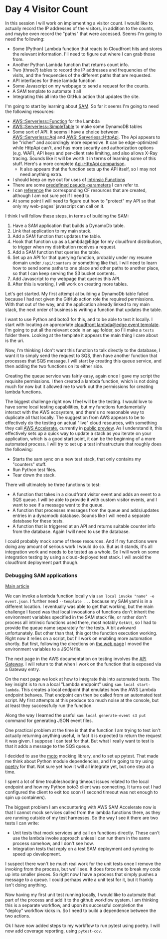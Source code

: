 # Day 4 Visitor Count

In this session I will work on implementing a visitor count. I would like to actually record the IP addresses of the visitors, in addition to the counts, and maybe even record the "paths" that were accessed. Seems I'm going to need the following:

- Some (Python) Lambda function that reacts to Cloudfront hits and stores the relevant information. I'll need to figure out where I can grab those from.
- Another Python Lambda function that returns count info.
- Two (three?) tables to record the IP addresses and frequencies of the visits, and the frequencies of the different paths that are requested.
- API interfaces for these lambda function
- Some Javascript on my webpage to send a request for the counts.
- A SAM template to automate it all
- Integrating this all into the GitHub action that updates the site.

I'm going to start by learning about [SAM](https://docs.aws.amazon.com/serverless-application-model/index.html). So far it seems I'm going to need the following resources:

- [AWS::Serverless::Function](https://docs.aws.amazon.com/serverless-application-model/latest/developerguide/sam-resource-function.html) for the Lambda
- [AWS::Serverless::SimpleTable](https://docs.aws.amazon.com/serverless-application-model/latest/developerguide/sam-resource-simpletable.html) to make some DynamoDB tables
- Some sort of API. It seems I have a choice between [AWS::Serverless::Api](https://docs.aws.amazon.com/serverless-application-model/latest/developerguide/sam-resource-api.html) and [AWS::Serverless::HttpApi](https://docs.aws.amazon.com/serverless-application-model/latest/developerguide/sam-resource-httpapi.html). The Api appears to be "richer" and accordingly more expensive. It can be edge-optimized while HttpApi can't, and has more security and authorization options (e.g. WAF), API keys and per-client rate limiting, and also allows X-Ray tracing. Sounds like it will be worth it in terms of learning some of this stuff. Here's a more complete [Api-HttpApi comparison](https://docs.aws.amazon.com/apigateway/latest/developerguide/http-api-vs-rest.html).
  - It also appears that the function sets up the API itself, so I may not need anything extra.
- I should keep an eye out for uses of [Intrinsic Functions](https://docs.aws.amazon.com/AWSCloudFormation/latest/UserGuide/intrinsic-function-reference.html)
- There are some [predefined pseudo-parameters](https://docs.aws.amazon.com/AWSCloudFormation/latest/UserGuide/pseudo-parameter-reference.html) I can refer to.
- I can [reference](https://docs.aws.amazon.com/serverless-application-model/latest/developerguide/sam-specification-generated-resources.html) the corresponding CF resources that are created, although I am not sure yet if I need to.
- At some point I will need to figure out how to "protect" my API so that only my web-pages' javascript can call on it.

I think I will follow these steps, in terms of building the SAM:

1. Have a SAM application that builds a DynamoDb table.
2. Link that application to my main stack.
3. Add a SAM function that updates the table.
4. Hook that function up as a Lambda@Edge for my cloudfront distribution, to trigger when my distribution receives a request.
5. Add a SAM function that queries the table.
6. Set up an API for that querying function, probably under my resume domain under `/api/counters` or something like that. I will need to learn how to send some paths to one place and other paths to another place, so that I can keep serving the S3 bucket contents.
7. Add Javascript to my webpage that queries this API.
8. After this is working, I will work on creating more tables.

Let's get started. My first attempt at building a DynamoDb table failed because I had not given the GitHub action role the required permissions. With that out of the way, and the application already linked to my main stack, the next order of business is writing a function that updates the table.

I want to use Python and boto3 for this, and to be able to test it locally. I start with locating an appropriate [cloudfront lambda@edge event template](https://docs.aws.amazon.com/AmazonCloudFront/latest/DeveloperGuide/lambda-event-structure.html). I'm going to put all the relevant code in an `app` folder, so I'll make a `tests` folder there. Looking at the template it appears the main thing I care about is the uri.

Now, I'm thinking I don't want this function to talk directly to the database, I want it to simply send the request to SQS, then have another function that processes that SQS message. I will start by creating this queue service, and then adding the two functions on its either side.

Creating the queue service was fairly easy, again once I gave my script the requisite permissions. I then created a lambda function, which is not doing much for now but it allowed me to work out the permissions for creating lambda functions.

The biggest challenge right now I feel will be the testing. I would love to have some local testing capabilities, but my functions fundamentally interact with the AWS ecosystem, and there's no reasonable way to duplicate all that locally. The suggestion from AWS appears to be to effectively do the testing on actual "live" cloud resources, with something they call [AWS Accelerate](https://aws.amazon.com/blogs/compute/accelerating-serverless-development-with-aws-sam-accelerate/?sc_icampaign=launch_sam-accelerate&sc_ichannel=ha&sc_icontent=awssm-9887_launch&sc_iplace=ribbon&trk=ha_awssm-9887_launch), currently in [public preview](https://docs.aws.amazon.com/serverless-application-model/latest/developerguide/accelerate-getting-started.html). As I understand it, this effectively sets up a quick way to update a stack as you iterate on your application, which is a good start point, it can be the beginning of a more automated process. I will try to set up a test infrastructure that roughly does the following:

- Starts the sam sync on a new test stack, that only contains my "counters" stuff.
- Run Python test files.
- Tear down the stack.

There will ultimately be three functions to test:

- A function that takes in a cloudfront visitor event and adds an event to a SQS queue. I will be able to provide it with custom visitor events, and I want to see if a message went to the queue.
- A function that processes messages from the queue and adds/updates entries in a dynamodb database. Sounds like I will need a separate database for these tests.
- A function that is triggered at an API and returns suitable counter info from the database. Again I will need to use the database.

I could probably mock some of these resources. And if my functions were doing any amount of serious work I would do so. But as it stands, it's all integration work and needs to be tested as a whole. So I will work on some integration testing by using a cloud-deployed test stack. I will avoid the cloudfront deployment part though.

### Debugging SAM applications

[Main article](https://docs.aws.amazon.com/serverless-application-model/latest/developerguide/serverless-test-and-debug.html)

We can invoke a lambda function locally via `sam local invoke "name" -e event.json`. I further need `--template ...` because my SAM yaml is in a different location. I eventually was able to get that working, but the main challenge I faced was that local invocations of functions don't inherit the environment variables specified in the SAM stack file, or rather don't process all intrinsic functions used there, most notably `GetAtt`, so I had to provide the queue name separately for the tests. A bit awkward unfortunately. But other than that, this got the function execution working. Right now it relies on a script, but I'll work on enabling more automation shortly. But first, following the directions on [the web page](https://docs.aws.amazon.com/serverless-application-model/latest/developerguide/serverless-sam-cli-using-invoke.html) I moved the environment variables to a JSON file.

The next page in the AWS documentation on testing involves the [API Gateway](https://docs.aws.amazon.com/serverless-application-model/latest/developerguide/serverless-sam-cli-using-start-api.html). I will return to that when I work on the function that is exposed via a Gateway entry.

On the next page we look at how to integrate this into automated tests. The key insight is to run a local "Lambda endpoint" using `sam local start-lambda`. This creates a local endpoint that emulates how the AWS Lambda endpoint behaves. That endpoint can then be called from an automated test script. My first attempts at this produce too much noise at the console, but at least they successfully run the function.

Along the way I learned the useful `sam local generate-event s3 put` command for generating JSON event files.

One practical problem at the time is that the function I am trying to test isn't actually returning anything useful, in fact it is expected to return the request it was given. I suppose I can test for that. But what I really want to test is that it adds a message to the SQS queue.

I decided to use the [moto](http://docs.getmoto.org/en/latest/index.html) mocking library, and to set up pytest. That made me think about Python module dependencies, and I'm going to try using [poetry](https://python-poetry.org/docs/) for that. Not sure yet how it will all integrate yet, but one step at a time.

I spent a lot of time troubleshooting timeout issues related to the local endpoint and how my Python boto3 client was connecting. It turns out I had configured the client to exit too soon (1 second timeout was not enough to spin up containers).

The biggest problem I am encountering with AWS SAM Accelerate now is that I cannot mock services called from the lambda functions there, as they are running outside of my test harnesses. So the way I see it there are two tests I can write:

- Unit tests that mock services and call on functions directly. These can't use the lambda invoke approach unless I can run them in the same process somehow, and I don't see how.
- Integration tests that reply on a test SAM deployment and syncing to speed up development.

I suspect there won't be much real work for the unit tests once I remove the invoking from the process, but we'll see. It does force me to break my code up into smaller pieces. So right now I have a process that simply pushes a message to a queue. I could perhaps write a unit test for it, but it frankly isn't doing anything.

Now having my first unit test running locally, I would like to automate that part of the process and add it to the github workflow system. I am thinking this is a separate workflow, and upon its successful completion the "deploy" workflow kicks in. So I need to build a dependence between the two actions.

Ok I have now added steps to my workflow to run pytest using poetry. I will now add coverage reporting, using `pytest-cov`.
